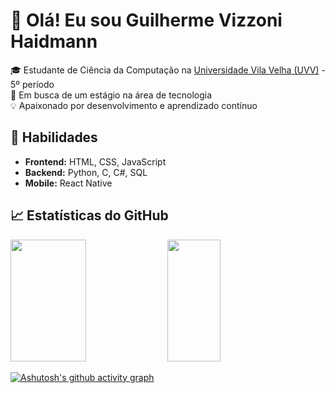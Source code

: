 # 👋 Olá! Eu sou Guilherme Vizzoni Haidmann 

🎓 Estudante de Ciência da Computação na [Universidade Vila Velha (UVV)](https://www.uvv.br/) - 5º período  
💼 Em busca de um estágio na área de tecnologia  
💡 Apaixonado por desenvolvimento e aprendizado contínuo  

## 🚀 Habilidades  
- **Frontend:** HTML, CSS, JavaScript  
- **Backend:** Python, C, C#, SQL  
- **Mobile:** React Native  

## 📈 Estatísticas do GitHub  
<div>
<img width="49%" height="195px" src="https://github-readme-stats.vercel.app/api?username=GuiVizzoni&show_icons=true&theme=github_dark"/> 
<img width="41%" height="195px" src="https://github-readme-stats.vercel.app/api/top-langs/?username=GuiVizzoni&layout=compact&theme=github_dark"/>
</div>

[![Ashutosh's github activity graph](https://github-readme-activity-graph.vercel.app/graph?username=GuiVizzoni&theme=github-dark)](https://github.com/ashutosh00710/github-readme-activity-graph)

<!--## 📫 Contato  
[![LinkedIn]](https://www.linkedin.com/in/guilherme-vizzoni-07b146265/)
📧 Email: [guilhermevizzoni05@gmail.com](guilhermevizzoni05@gmail.com)  

<!--
**GuiVizzoni/GuiVizzoni** is a ✨ _special_ ✨ repository because its `README.md` (this file) appears on your GitHub profile.

Here are some ideas to get you started:
![Linguagens mais Utilizadas]
![Estatísticas do GitHub]
- 🔭 I’m currently working on ...
- 🌱 I’m currently learning ...
- 👯 I’m looking to collaborate on ...
- 🤔 I’m looking for help with ...
- 💬 Ask me about ...
- 📫 How to reach me: ...
- 😄 Pronouns: ...
- ⚡ Fun fact: ...
-->

